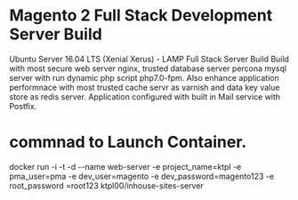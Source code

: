 # Magento 2 Full Stack Development Server Build
Ubuntu Server 16.04 LTS (Xenial Xerus) - LAMP Full Stack Server Build
Build with most secure web server nginx, trusted database server percona mysql server with run dynamic php script php7.0-fpm.
Also enhance application performnace with most trusted cache servr as varnish and data key value store as redis server.
Application configured with built in Mail service with Postfix.

# commnad to Launch Container.
docker run -i -t -d --name web-server -e project_name=ktpl -e pma_user=pma -e dev_user=magento -e dev_password=magento123 -e root_password =root123 ktpl00/inhouse-sites-server
